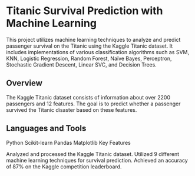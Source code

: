 # Titanic Survival Prediction with Machine Learning

This project utilizes machine learning techniques to analyze and predict passenger survival on the Titanic using the Kaggle Titanic dataset. It includes implementations of various classification algorithms such as SVM, KNN, Logistic Regression, Random Forest, Naïve Bayes, Perceptron, Stochastic Gradient Descent, Linear SVC, and Decision Trees.

## Overview

The Kaggle Titanic dataset consists of information about over 2200 passengers and 12 features. The goal is to predict whether a passenger survived the Titanic disaster based on these features.

## Languages and Tools

Python
Scikit-learn
Pandas
Matplotlib
Key Features

Analyzed and processed the Kaggle Titanic dataset.
Utilized 9 different machine learning techniques for survival prediction.
Achieved an accuracy of 87% on the Kaggle competition leaderboard.
